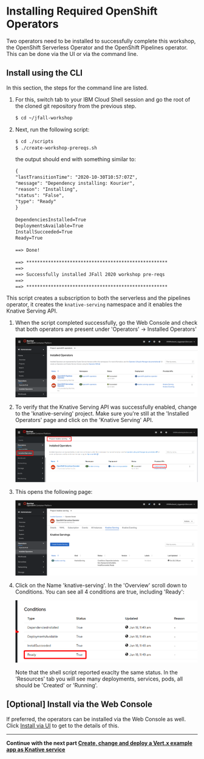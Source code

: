 # Installing Required OpenShift Operators 

Two operators need to be installed to successfully complete this workshop, the OpenShift Serverless Operator and the OpenShift Pipelines operator. This can be done via the UI or via the command line. 


## Install using the CLI
In this section, the steps for the command line are listed. 

1. For this, switch tab to your IBM Cloud Shell session and go the root of the cloned git repository from the previous step.

   ```bash 
   $ cd ~/jfall-workshop
   ```

1. Next, run the following script:

   ```bash
   $ cd ./scripts
   $ ./create-workshop-prereqs.sh
   ```
   
   the output should end with something similar to:

   ```
   {
   "lastTransitionTime": "2020-10-30T10:57:07Z",
   "message": "Dependency installing: Kourier",
   "reason": "Installing",
   "status": "False",
   "type": "Ready"
   }

   DependenciesInstalled=True
   DeploymentsAvailable=True
   InstallSucceeded=True
   Ready=True

   ==> Done!

   ==> ****************************************************
   ==> 
   ==> Successfully installed JFall 2020 workshop pre-reqs
   ==> 
   ==> ****************************************************
   ```

This script creates a subscription to both the serverless and the pipelines operator, it creates the `knative-serving` namespace and it enables the Knative Serving API.

1. When the script completed successfully, go the Web Console and check that both operators are present under 'Operators' -> Installed Operators'
   
   ![op status](images/ops-status.png) 

1. To verify that the Knative Serving API was successfully enabled, change to the 'knative-serving' project. Make sure you're still at the 'Installed Operators' page and click on the 'Knative Serving' API.
   
   ![crt kn srv](images/ins-kn-srv.png)

1. This opens the following page:

   ![kn serving](images/kn-serving.png)

1. Click on the Name 'knative-serving'. In the 'Overview' scroll down to Conditions. You can see all 4 conditions are true, including 'Ready':
   
   ![status2](images/status2.png)
   
   Note that the shell script reported exaclty the same status. In the 'Resources' tab you will see many deployments, services, pods, all should be 'Created' or 'Running'. 

## [Optional] Install via the Web Console

If preferred, the operators can be installed via the Web Console as well. Click [Install via UI](2-InstallKnativeUI.md) to get to the details of this.

---

__Continue with the next part [Create, change and deploy a Vert.x example app as Knative service](3-DeployKnativeService.md)__      

